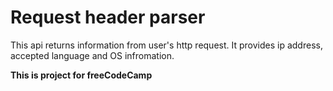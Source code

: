 # Request header parser

This api returns information from user's http request. It provides ip address, accepted language and OS infromation.

**This is project for freeCodeCamp**
